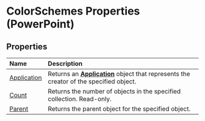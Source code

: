 
# ColorSchemes Properties (PowerPoint)

## Properties



|**Name**|**Description**|
|:-----|:-----|
|[Application](8c9a82e1-7d06-2f7e-d782-2f9f4fc867a9.md)|Returns an  **[Application](978c2b99-4271-b953-4283-73b5f3d96f41.md)** object that represents the creator of the specified object.|
|[Count](bae2f5a0-094a-cffb-af36-9ce8c042fde8.md)|Returns the number of objects in the specified collection. Read-only.|
|[Parent](5c59240a-c9a1-c6cc-ecc2-3e98dacd2a81.md)|Returns the parent object for the specified object.|
